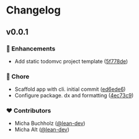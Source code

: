 # Changelog


## v0.0.1


### 🚀 Enhancements

  - Add static todomvc project template ([5f778de](https://github.com/lean-ng/sample-todomvc/commit/5f778de))

### 🏡 Chore

  - Scaffold app with cli. initial commit ([ed6ede6](https://github.com/lean-ng/sample-todomvc/commit/ed6ede6))
  - Configure package. dx and formatting ([4ec73c9](https://github.com/lean-ng/sample-todomvc/commit/4ec73c9))

### ❤️  Contributors

- Micha Buchholz ([@lean-dev](http://github.com/lean-dev))
- Micha Alt ([@lean-dev](http://github.com/lean-dev))

